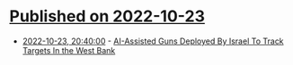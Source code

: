# [Published on 2022-10-23](index.md)

* [2022-10-23, 20:40:00](https://tech.slashdot.org/story/22/10/23/196224/ai-assisted-guns-deployed-by-israel-to-track-targets-in-the-west-bank?utm_source=rss1.0mainlinkanon&utm_medium=feed) - [AI-Assisted Guns Deployed By Israel To Track Targets In the West Bank](https://tech.slashdot.org/story/22/10/23/196224/ai-assisted-guns-deployed-by-israel-to-track-targets-in-the-west-bank?utm_source=rss1.0mainlinkanon&utm_medium=feed)
